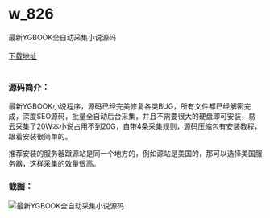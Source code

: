 # w_826
最新YGBOOK全自动采集小说源码
<br/></br>
[下载地址](https://www.uuid2.com/826.html "下载地址")
<br/></br>
<h3>源码简介：</h3>
<p>最新YGBOOK小说程序，源码已经完美修复各类BUG，所有文件都已经解密完成，深度SEO源码，批量全自动后台采集，并且不需要很大的硬盘即可安装，易云采集了20W本小说占用不到20G，自带4条采集规则，源码压缩包有安装教程，跟着安装很简单的。<p>
<p>推荐安装的服务器跟源站是同一个地方的，例如源站是美国的，那可以选择美国服务器，这样采集的效量很高。<p>
<h3>截图：</h3>
<img src="https://www.uuid2.com/wp-content/uploads/img/202105/f6d66ed707.png" alt="最新YGBOOK全自动采集小说源码">
